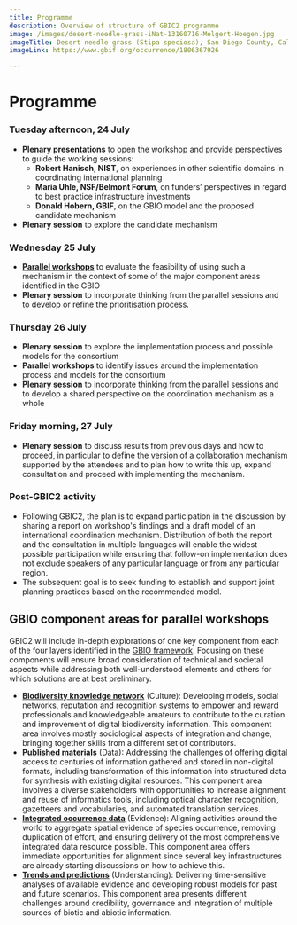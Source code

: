 ```yaml
---
title: Programme
description: Overview of structure of GBIC2 programme
image: /images/desert-needle-grass-iNat-13160716-Melgert-Hoegen.jpg
imageTitle: Desert needle grass (Stipa speciosa), San Diego County, Calif., USA. Photo Fred Melgert / Carla Hoegen, licensed under CC BY-NC 4.0 via iNaturalist.org
imageLink: https://www.gbif.org/occurrence/1806367926

---
```

# Programme

### Tuesday afternoon, 24 July 
+ **Plenary presentations** to open the workshop and provide perspectives to guide the working sessions:
    + **Robert Hanisch, NIST**, on experiences in other scientific domains in coordinating international planning
    + **Maria Uhle, NSF/Belmont Forum**, on funders’ perspectives in regard to best practice infrastructure investments
    + **Donald Hobern, GBIF**, on the GBIO model and the proposed candidate mechanism
+ **Plenary session** to explore the candidate mechanism

### Wednesday 25 July
+ [**Parallel workshops**](#areas) to evaluate the feasibility of using such a mechanism in the context of some of the major component areas identified in the GBIO
+ **Plenary session** to incorporate thinking from the parallel sessions and to develop or refine the prioritisation process.

### Thursday 26 July
+ **Plenary session** to explore the implementation process and possible models for the consortium
+ **Parallel workshops** to identify issues around the implementation process and models for the consortium
+ **Plenary session** to incorporate thinking from the parallel sessions and to develop a shared perspective on the coordination mechanism as a whole

### Friday morning, 27 July
+ **Plenary session** to discuss results from previous days and how to proceed, in particular to define the version of a collaboration mechanism supported by the attendees and to plan how to write this up, expand consultation and proceed with implementing the mechanism. 

### Post-GBIC2 activity
+ Following GBIC2, the plan is to expand participation in the discussion by sharing a report on workshop's findings and a draft model of an international coordination mechanism. Distribution of both the report and the consultation in multiple languages will enable the widest possible participation while ensuring that follow-on implementation does not exclude speakers of any particular language or from any particular region.
+ The subsequent goal is to seek funding to establish and support joint planning practices based on the recommended model.

## <a name="areas"></a>GBIO component areas for parallel workshops

GBIC2 will include in-depth explorations of one key component from each of the four layers identified in the [GBIO framework](/raw/GBIO-framework.pdf). Focusing on these components will ensure broad consideration of technical and societal aspects while addressing both well-understood elements and others for which solutions are at best preliminary.

+ [**Biodiversity knowledge network**](./knowledge-network/) (Culture): Developing models, social networks, reputation and recognition systems to empower and reward professionals and knowledgeable amateurs to contribute to the curation and improvement of digital biodiversity information. This component area involves mostly sociological aspects of integration and change, bringing together skills from a different set of contributors.
+ [**Published materials**](./published-materials) (Data): Addressing the challenges of offering digital access to centuries of information gathered and stored in non-digital formats, including transformation of this information into structured data for synthesis with existing digital resources. This component area involves a diverse stakeholders with opportunities to increase alignment and reuse of informatics tools, including optical character recognition, gazetteers and vocabularies, and automated translation services.
+ [**Integrated occurrence data**](./occurrence-data/) (Evidence): Aligning activities around the world to aggregate spatial evidence of species occurrence, removing duplication of effort, and ensuring delivery of the most comprehensive integrated data resource possible. This component area offers immediate opportunities for alignment since several key infrastructures are already starting discussions on how to achieve this.
+ [**Trends and predictions**](./trends) (Understanding): Delivering time-sensitive analyses of available evidence and developing robust models for past and future scenarios. This component area presents different challenges around credibility, governance and integration of multiple sources of biotic and abiotic information.
